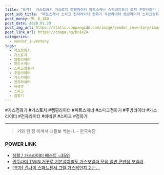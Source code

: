 ```yaml
--- 
title: "특가!  가스점화기 가스토치 캠핑라이터 파트스캐너 스파크점화기 토치 주방라이터 가스라이터 880909 전자라이터 바베큐 ..." 
post_sub_title: "파트스캐너 스파크 전자라이터 점화기 주방라이터 캠핑라이터 스파크점화기 가스점화기 주방라이터 토치 가스토치 가스라이터 바베큐 880909" 
post_money: ₩. 6,180 
post_date: 2020.01.29 
post_img_url: https://static.coupangcdn.com/image/vendor_inventory/images/2017/12/26/10/7/80f3f417-f813-48b2-b7d6-7c1a3a6b7d50.jpg 
post_link_url: https://coupa.ng/bnIeZA 
categories: 
  - vendor_inventory 
tags: 
  - 가스점화기 
  - 가스토치 
  - 캠핑라이터 
  - 파트스캐너 
  - 스파크점화기 
  - 주방라이터 
  - 가스라이터 
  - 전자라이터 
  - 바베큐 
  - 스파크 
  - 점화기 
--- 
```

  #가스점화기 #가스토치 #캠핑라이터 #파트스캐너 #스파크점화기 #주방라이터 #가스라이터 #전자라이터 #바베큐 #스파크 #점화기 
<hr> 

> 기와 한 장 아껴서 대들보 썩는다. - 한국속담 


### POWER LINK

* <a href="https://blog.naver.com/santokki14/221788434830" target="_blank">생활 / 가스라이터 베스트 ~35위</a>
* <a href="https://blog.naver.com/fasyy4321/221787039552" target="_blank">귀뚜라미 TWIN 거꾸로 기본설치별도 가스보일러 모음 일반 콘덴싱 보일러</a>
* <a href="https://blog.naver.com/sakai111/221786168414" target="_blank">[특가] 린나이 스마트센서 그릴 가스레인지 2구 ...</a>
